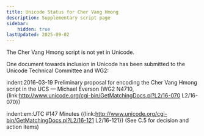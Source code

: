 ```yaml
---
title: Unicode Status for Cher Vang Hmong
description: Supplementary script page
sidebar:
    hidden: true
lastUpdated: 2025-09-02
---
```


The Cher Vang Hmong script is not yet in Unicode.

[comment]: # (end of intro)

[comment]: # (start of blocks)



[comment]: # (end of blocks)

[comment]: # (start of chars)



[comment]: # (end of chars)

[comment]: # (start of rest)

One document towards inclusion in Unicode has been submitted to the Unicode Technical Committee and WG2:

indent:2016-03-19 Preliminary proposal for encoding the Cher Vang Hmong script in the UCS — Michael Everson (WG2 N4710, {link:http://www.unicode.org/cgi-bin/GetMatchingDocs.pl?L2/16-070 L2/16-070})

indent:em:UTC #147 Minutes ({link:http://www.unicode.org/cgi-bin/GetMatchingDocs.pl?L2/16-121 L2/16-121}) (See C.5 for decision and action items)
